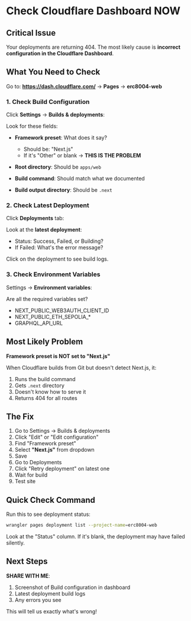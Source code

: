 # Check Cloudflare Dashboard NOW

## Critical Issue

Your deployments are returning 404. The most likely cause is **incorrect configuration in the Cloudflare Dashboard**.

## What You Need to Check

Go to: **https://dash.cloudflare.com/** → **Pages** → **erc8004-web**

### 1. Check Build Configuration

Click **Settings** → **Builds & deployments**:

Look for these fields:
- **Framework preset**: What does it say?
  - Should be: "Next.js"
  - If it's "Other" or blank → **THIS IS THE PROBLEM**
  
- **Root directory**: Should be `apps/web`
- **Build command**: Should match what we documented
- **Build output directory**: Should be `.next`

### 2. Check Latest Deployment

Click **Deployments** tab:

Look at the **latest deployment**:
- Status: Success, Failed, or Building?
- If Failed: What's the error message?

Click on the deployment to see build logs.

### 3. Check Environment Variables

Settings → **Environment variables**:

Are all the required variables set?
- NEXT_PUBLIC_WEB3AUTH_CLIENT_ID
- NEXT_PUBLIC_ETH_SEPOLIA_*
- GRAPHQL_API_URL

## Most Likely Problem

**Framework preset is NOT set to "Next.js"**

When Cloudflare builds from Git but doesn't detect Next.js, it:
1. Runs the build command
2. Gets `.next` directory
3. Doesn't know how to serve it
4. Returns 404 for all routes

## The Fix

1. Go to Settings → Builds & deployments
2. Click "Edit" or "Edit configuration"
3. Find "Framework preset"
4. Select **"Next.js"** from dropdown
5. Save
6. Go to Deployments
7. Click "Retry deployment" on latest one
8. Wait for build
9. Test site

## Quick Check Command

Run this to see deployment status:

```bash
wrangler pages deployment list --project-name=erc8004-web
```

Look at the "Status" column. If it's blank, the deployment may have failed silently.

## Next Steps

**SHARE WITH ME**:
1. Screenshot of Build configuration in dashboard
2. Latest deployment build logs
3. Any errors you see

This will tell us exactly what's wrong!

